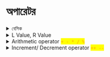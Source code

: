 # অপারেটর

<details>

<summary> বেসিক  </summary>

operator এর কাজ হলো operand এর উপর বিভিন্ন অপারেশন চালানো। a+b⁠ এখানে a এবং b হলো operand, + হলো operator. operand এবং operator মিলে যে কাজ করে তাকে expression বলে। C তে প্রতিটা expression এর শেষে সেমিকোলন দিতে হয়। সাধারণত expression এর মাধ্যমে variable এ ভ্যালু store করা হয়। expression এর আউটপুট constant ভ্যালু হয়।

</details>

<details>

<summary>L Value, R Value</summary>

lvalue মানে হলো এটা data store করতে পারে, এর একটা মেমোরি এড্রেস আছে, এবং এটা অবশ্যই একটা variable হবে, কোনোরকম constant, expression, function হবে না।

rvalue তে কোনোরকম data store করার সক্ষমতা থাকেনা, এগুলো constant, expression, function হয়।

</details>

<details>

<summary>Arithmetic operator <mark style="color:orange;"><code>+ - * / %</code><code>⁠</code></mark></summary>

`*` `/` `%` এর অগ্রাধিকার (precedence) বেশি ( associativity বাম থেকে ডানে), এরপরের সিরিয়ালে আসবে `+` `-` (associativity বাম থেকে ডানে)। precedence একই লেভেলের হলে associativity দিয়ে হিসাব হয়। `*` `/` `%` এরা একই লেভেলের, এদের মধ্যে যে বামদিকে আসবে তার কাজই আগে হবে।

`/` এর মাধ্যমে Quotient বের হয়, `%` এর মাধ্যমে Remainder বের হয়।

</details>

<details>

<summary>Increment/ Decrement operator <mark style="color:orange;"><code>++ --</code></mark></summary>

এইগুলো একটা ভেরিয়েবলের ভ্যালুকে এক করে বাড়ায় বা কমায়। ধরি `a = 5;` সুতরাং, `a++` এর মানে হলো `a = a + 1;`

এই operator গুলোর সাথে rvalue দেয়া যায় না। `a++` হলো `a = a + 1;` এখানে `a` হলো lvalue, `a+1` হলো rvalue `(a+b)++` দিলে `(a+b)=(a+b)+1` হবে। এখানে বামদিকে `(a+b)` একটা  rvalue যেটা data store করতে পারেনা, এজন্য Increment/decrement operator এর সাথে rvalue দেয়া যায় না।

&#x20;`++a` হলো **pre-increment operator**. a = 5; এবং x = ++a; দিলে x এর value হিসেবে আগে 5 assign হবে, তারপর a এর ভ্যালু increment হবে।

```c
#include <stdio.h>  
  
int main()  
{  
    int a = 5;  
		int x;
  
    x = a++;  
  
    printf("x = %d\n", x); 
		
		// output x = 5, not 6 
  
    return 0;  
}
```



`a++` হলো **post-increment operator**, a = 5; এবং x = a++; হলে এখানে আগে a এর ভ্যালু increment হয়ে 6 হবে, এবং তারপর x এর value হিসেবে assign হবে।

```c
#include <stdio.h>  
  
int main()  
{  
    int a = 5;  
		int x;
  
    x = ++a;  
  
    printf("x = %d\n", x); 
		
		// output x = 6, not 5
  
    return 0;  
}c
```

</details>
